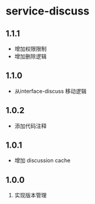 # service-discuss

## 1.1.1
- 增加权限限制
- 增加删除逻辑

## 1.1.0
- 从interface-discuss 移动逻辑

## 1.0.2
- 添加代码注释


## 1.0.1
- 增加 discussion cache

## 1.0.0
1. 实现版本管理
